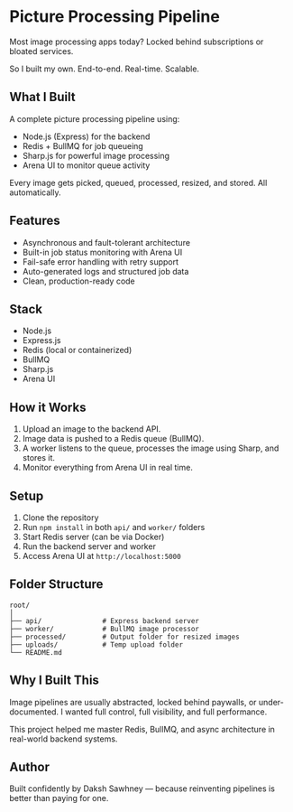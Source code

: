 # Picture Processing Pipeline

Most image processing apps today? Locked behind subscriptions or bloated services.

So I built my own. End-to-end. Real-time. Scalable.

## What I Built

A complete picture processing pipeline using:
- Node.js (Express) for the backend
- Redis + BullMQ for job queueing
- Sharp.js for powerful image processing
- Arena UI to monitor queue activity

Every image gets picked, queued, processed, resized, and stored. All automatically.

## Features

- Asynchronous and fault-tolerant architecture
- Built-in job status monitoring with Arena UI
- Fail-safe error handling with retry support
- Auto-generated logs and structured job data
- Clean, production-ready code

## Stack

- Node.js
- Express.js
- Redis (local or containerized)
- BullMQ
- Sharp.js
- Arena UI

## How it Works

1. Upload an image to the backend API.
2. Image data is pushed to a Redis queue (BullMQ).
3. A worker listens to the queue, processes the image using Sharp, and stores it.
4. Monitor everything from Arena UI in real time.

## Setup

1. Clone the repository
2. Run `npm install` in both `api/` and `worker/` folders
3. Start Redis server (can be via Docker)
4. Run the backend server and worker
5. Access Arena UI at `http://localhost:5000`

## Folder Structure

```
root/
│
├── api/               # Express backend server
├── worker/            # BullMQ image processor
├── processed/         # Output folder for resized images
├── uploads/           # Temp upload folder
└── README.md
```

## Why I Built This

Image pipelines are usually abstracted, locked behind paywalls, or under-documented. I wanted full control, full visibility, and full performance.

This project helped me master Redis, BullMQ, and async architecture in real-world backend systems.

## Author

Built confidently by Daksh Sawhney — because reinventing pipelines is better than paying for one.
